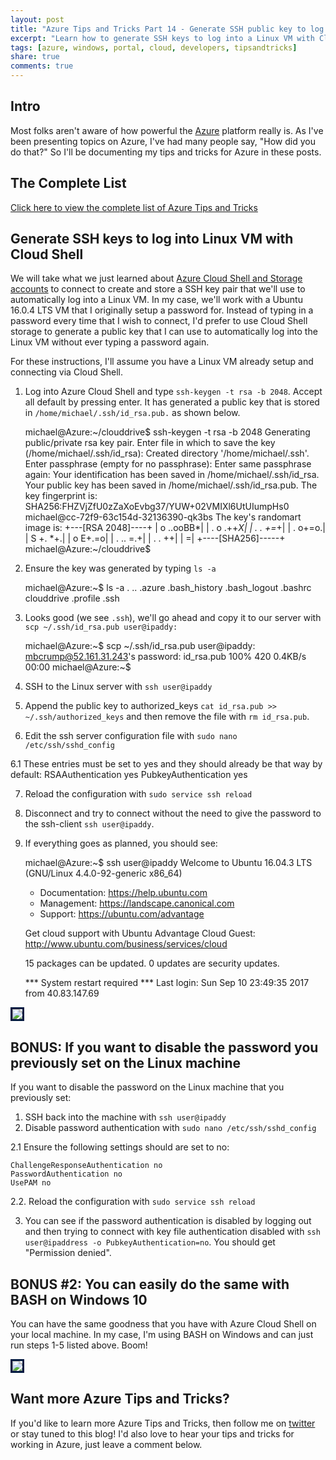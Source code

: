 ```yaml
---
layout: post
title: "Azure Tips and Tricks Part 14 - Generate SSH public key to log into Linux VM with Cloud Shell"
excerpt: "Learn how to generate SSH keys to log into a Linux VM with Cloud Shell and BASH on Windows 10"
tags: [azure, windows, portal, cloud, developers, tipsandtricks]
share: true
comments: true
---
```


## Intro

Most folks aren't aware of how powerful the [Azure](http://www.azure.com) platform really is. As I've been presenting topics on Azure, I've had many people say, "How did you do that?" So I'll be documenting my tips and tricks for Azure in these posts.

## The Complete List

[Click here to view the complete list of Azure Tips and Tricks ](http://michaelcrump.net/azure-tips-and-tricks-complete-list/)

## Generate SSH keys to log into Linux VM with Cloud Shell

We will take what we just learned about [Azure Cloud Shell and Storage accounts](http://michaelcrump.net/azure-tips-and-tricks13/) to connect to create and store a SSH key pair that we'll use to automatically log into a Linux VM. In my case, we'll work with a Ubuntu 16.0.4 LTS VM that I originally setup a password for. Instead of typing in a password every time that I wish to connect, I'd prefer to use Cloud Shell storage to generate a public key that I can use to automatically log into the Linux VM without ever typing a password again. 

For these instructions, I'll assume you have a Linux VM already setup and connecting via Cloud Shell. 

1. Log into Azure Cloud Shell and type `ssh-keygen -t rsa -b 2048`. Accept all default by pressing enter. It has generated a public key that is stored in `/home/michael/.ssh/id_rsa.pub.` as shown below. 

	michael@Azure:~/clouddrive$ ssh-keygen -t rsa -b 2048
	Generating public/private rsa key pair.
	Enter file in which to save the key (/home/michael/.ssh/id_rsa):
	Created directory '/home/michael/.ssh'.
	Enter passphrase (empty for no passphrase):
	Enter same passphrase again:
	Your identification has been saved in /home/michael/.ssh/id_rsa.
	Your public key has been saved in /home/michael/.ssh/id_rsa.pub.
	The key fingerprint is:
	SHA256:FHZVjZfU0zZaXoEvbg37/YUW+02VMIXl6UtUIumpHs0 michael@cc-72f9-63c154d-32136390-qk3bs
	The key's randomart image is:
	+---[RSA 2048]----+
	|        o ..ooBB*|
	|       . o  .++*X|
	|        .  . +=*+|
	|       .    o+=o.|
	|        S  +. *+.|
	|          o E+.=o|
	|         . .. =.+|
	|          .  . ++|
	|                =|
	+----[SHA256]-----+
	michael@Azure:~/clouddrive$

2. Ensure the key was generated by typing `ls -a`

	michael@Azure:~$ ls -a
	.  ..  .azure  .bash_history  .bash_logout  .bashrc  clouddrive  .profile  .ssh

3. Looks good (we see `.ssh`), we'll go ahead and copy it to our server with `scp ~/.ssh/id_rsa.pub user@ipaddy:`

	michael@Azure:~$ scp ~/.ssh/id_rsa.pub user@ipaddy:
	mbcrump@52.161.31.243's password:
	id_rsa.pub                                                                                                                                                                                                                       100%  420     0.4KB/s   00:00
	michael@Azure:~$

4. SSH to the Linux server with `ssh user@ipaddy`

5. Append the public key to authorized_keys `cat id_rsa.pub >> ~/.ssh/authorized_keys` and then remove the file with `rm id_rsa.pub`. 

6. Edit the ssh server configuration file with `sudo nano /etc/ssh/sshd_config`

6.1 These entries must be set to yes and they should already be that way by default:
	RSAAuthentication yes
	PubkeyAuthentication yes

7. Reload the configuration with `sudo service ssh reload`

8. Disconnect and try to connect without the need to give the password to the ssh-client `ssh user@ipaddy`.

9. If everything goes as planned, you should see: 

	michael@Azure:~$ ssh user@ipaddy
	Welcome to Ubuntu 16.04.3 LTS (GNU/Linux 4.4.0-92-generic x86_64)
	
	 * Documentation:  https://help.ubuntu.com
	 * Management:     https://landscape.canonical.com
	 * Support:        https://ubuntu.com/advantage
	
	  Get cloud support with Ubuntu Advantage Cloud Guest:
	    http://www.ubuntu.com/business/services/cloud
	
	15 packages can be updated.
	0 updates are security updates.
	
	
	*** System restart required ***
	Last login: Sun Sep 10 23:49:35 2017 from 40.83.147.69

<img style="border:3px solid #021a40" src="http://michaelcrump.net/files/cloudshellpersistdata.gif">

## BONUS: If you want to disable the password you previously set on the Linux machine

If you want to disable the password on the Linux machine that you previously set:  

1. SSH back into the machine with `ssh user@ipaddy`
2. Disable password authentication with `sudo nano /etc/ssh/sshd_config`

2.1 Ensure the following settings should are set to no:

	ChallengeResponseAuthentication no
	PasswordAuthentication no
	UsePAM no

2.2. Reload the configuration with `sudo service ssh reload`

3. You can see if the password authentication is disabled by logging out and then trying to connect with key file authentication disabled with `ssh user@ipaddress -o PubkeyAuthentication=no`. You should get "Permission denied". 

## BONUS #2: You can easily do the same with BASH on Windows 10

You can have the same goodness that you have with Azure Cloud Shell on your local machine. In my case, I'm using BASH on Windows and can just run steps 1-5 listed above. Boom! 

<img style="border:3px solid #021a40" src="http://michaelcrump.net/files/cloudshellcapturebash.gif">


## Want more Azure Tips and Tricks?

If you'd like to learn more Azure Tips and Tricks, then follow me on [twitter](http://twitter.com/mbcrump) or stay tuned to this blog! I'd also love to hear your tips and tricks for working in Azure, just leave a comment below. 